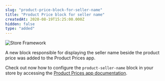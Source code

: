 ```yaml
---
slug: "product-price-block-for-seller-name"
title: "Product Price block for seller name"
createdAt: 2020-08-19T15:25:00.000Z
hidden: false
type: "added"
---
```


![Store Framework](https://img.shields.io/badge/-Store%20Framework-red) 

A new block responsible for displaying the seller name beside the product price was added to the Product Prices app.

Check out now how to configure the `product-seller-name`  block in your store by accessing the [Product Prices app documentation](https://vtex.io/docs/components/all/vtex.product-price/).